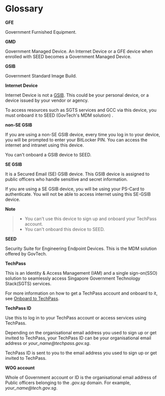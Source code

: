 # Glossary

<!--
Guidelines for anybody adding a new entry to this page.

To add a new word:
 1. Place it in the alphabetical order.
 2. Enclose it by
 <a id="word-in-lower-case">

 **word**

 </a>

 3. Include a line space before and after the word.
 -->

<a id="gfe">

**GFE**

</a>

Government Furnished Equipment.

<a id="gmd">

**GMD**

</a>

Government Managed Device. An Internet Device or a GFE device when enrolled with SEED becomes a Government Managed Device.

<a id="gsib">

**GSIB**

</a>

Government Standard Image Build.


<a id="internet-device">

**Internet Device**

</a>


Internet Device is not a [GSIB](#gsib). This could be your personal device, or a device issued by your vendor or agency.

To access resources such as SGTS services and GCC via this device, you must onboard it to SEED (GovTech's MDM solution) .

<a id="non-se-gsib">

**non-SE GSIB**

</a>

If you are using a non-SE GSIB device, every time you log in to your device, you will be prompted to enter your BitLocker PIN. You can access the internet and intranet using this device.

You can't onboard a GSIB device to SEED.

<a id="se-gsib">

**SE GSIB**

</a>

It is a Secured Email (SE) GSIB device. This GSIB device is assigned to public officers who handle sensitive and secret information.

If you are using a SE GSIB device, you will be using your PS-Card to authenticate. You will not be able to access internet using this SE-GSIB device.

**Note**<br>
>- You can't use this device to sign up and onboard your TechPass account.
>- You can't onboard this device to SEED.

<a id="seed">

**SEED**

</a>

Security Suite for Engineering Endpoint Devices. This is the MDM solution offered by GovTech.

<a id="techpass">

**TechPass**

</a>

This is an Identity & Access Management (IAM) and  a single sign-on(SSO) solution to seamlessly access Singapore Government Technology Stack(SGTS) services.

For more information on how to get a TechPass account and onboard to it, see [Onboard to TechPass](onboard-to-techpass.md). 

<!--
While public officers use their WOG credentials(organisational email address) to log in to their TechPass, vendors use their TechPass ID.

If you are public officer and want to get a TechPass account, refer to [Create TechPass Account](https://docs.developer.tech.gov.sg/docs/techpass-user-guide/onboard-public-officers-using-non-se-machines)

If you are a vendor, request the engaging agency or ministry to provide you with a TechPass account. For more information, refer to [Vendor onboarding to TechPass](https://docs.developer.tech.gov.sg/docs/techpass-user-guide/onboard-vendors-to-techpass).
-->

<a id="techpass-id">

**TechPass ID**

</a>

Use this to log in to your TechPass account or access services using TechPass. 

Depending on the organisational email address you used to sign up or get invited to TechPass, your TechPass ID can be your organisational email address or *your_name<span>@</span>techpass.gov.sg*.

TechPass ID is sent to you to the email address you used to sign up or get invited to TechPass.

<!-- 
- For public officers, it is your WOG ID.
- For vendors, it is *your_name<span>@</span>techpass.gov.sg*.
-->


<a id="wog-account">

**WOG account**

</a>

Whole of Government account or ID is the organisational email address of Public officers belonging to the *.gov.sg* domain. For example, *your_name<span>@</span>tech.gov.sg*.

